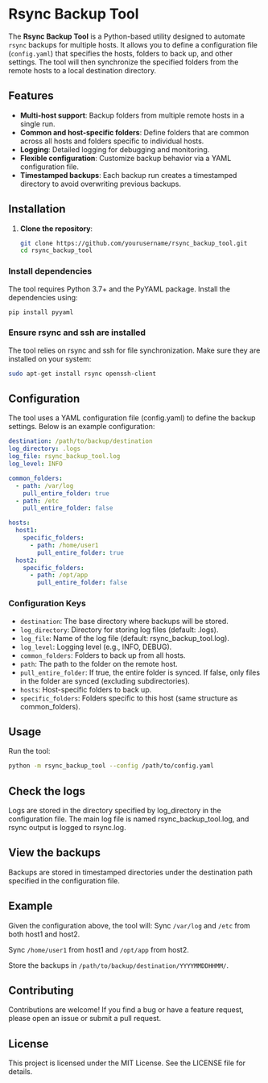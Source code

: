 # Rsync Backup Tool

The **Rsync Backup Tool** is a Python-based utility designed to automate `rsync` backups for multiple hosts. It allows you to define a configuration file (`config.yaml`) that specifies the hosts, folders to back up, and other settings. The tool will then synchronize the specified folders from the remote hosts to a local destination directory.

## Features

- **Multi-host support**: Backup folders from multiple remote hosts in a single run.
- **Common and host-specific folders**: Define folders that are common across all hosts and folders specific to individual hosts.
- **Logging**: Detailed logging for debugging and monitoring.
- **Flexible configuration**: Customize backup behavior via a YAML configuration file.
- **Timestamped backups**: Each backup run creates a timestamped directory to avoid overwriting previous backups.

## Installation

1. **Clone the repository**:
   ```bash
   git clone https://github.com/yourusername/rsync_backup_tool.git
   cd rsync_backup_tool
   ```

### Install dependencies
The tool requires Python 3.7+ and the PyYAML package. Install the dependencies using:

```bash
pip install pyyaml
```

### Ensure rsync and ssh are installed
The tool relies on rsync and ssh for file synchronization. Make sure they are installed on your system:

```bash
sudo apt-get install rsync openssh-client
```

## Configuration
The tool uses a YAML configuration file (config.yaml) to define the backup settings. Below is an example configuration:

```yaml
destination: /path/to/backup/destination
log_directory: .logs
log_file: rsync_backup_tool.log
log_level: INFO

common_folders:
  - path: /var/log
    pull_entire_folder: true
  - path: /etc
    pull_entire_folder: false

hosts:
  host1:
    specific_folders:
      - path: /home/user1
        pull_entire_folder: true
  host2:
    specific_folders:
      - path: /opt/app
        pull_entire_folder: false
```        

### Configuration Keys

- `destination`: The base directory where backups will be stored.
- `log_directory`: Directory for storing log files (default: .logs).
- `log_file`: Name of the log file (default: rsync_backup_tool.log).
- `log_level`: Logging level (e.g., INFO, DEBUG).
- `common_folders`: Folders to back up from all hosts.
- `path`: The path to the folder on the remote host.
- `pull_entire_folder`: If true, the entire folder is synced. If false, only files in the folder are synced (excluding subdirectories).
- `hosts`: Host-specific folders to back up.
- `specific_folders`: Folders specific to this host (same structure as common_folders).

## Usage
Run the tool:

```bash
python -m rsync_backup_tool --config /path/to/config.yaml
```

## Check the logs
Logs are stored in the directory specified by log_directory in the configuration file. The main log file is named rsync_backup_tool.log, and rsync output is logged to rsync.log.

## View the backups
Backups are stored in timestamped directories under the destination path specified in the configuration file.

## Example
Given the configuration above, the tool will:
Sync `/var/log` and `/etc` from both host1 and host2.

Sync `/home/user1` from host1 and `/opt/app` from host2.

Store the backups in `/path/to/backup/destination/YYYYMMDDHHMM/`.

## Contributing
Contributions are welcome! If you find a bug or have a feature request, please open an issue or submit a pull request.

## License
This project is licensed under the MIT License. See the LICENSE file for details.

